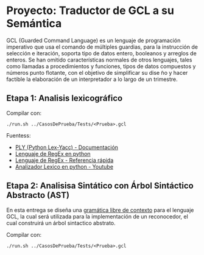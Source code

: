 # Proyecto: Traductor de GCL a su Semántica

GCL (Guarded Command Language) es un lenguaje de programación imperativo que usa el comando de
múltiples guardias, para la instrucción de selección e iteración, soporta tipo de datos entero, booleanos
y arreglos de enteros. Se han omitido características normales de otros lenguajes, tales como llamadas
a procedimientos y funciones, tipos de datos compuestos y números punto flotante, con el objetivo de
simplificar su dise ̃no y hacer factible la elaboración de un interpretador a lo largo de un trimestre.

## Etapa 1: Analisis lexicográfico

Compilar con:
```
./run.sh ../CasosDePrueba/Tests/<Prueba>.gcl
```
Fuentess:

- [PLY (Python Lex-Yacc) - Documentación](https://www.dabeaz.com/ply/ply.html)
- [Lenguaje de RegEx en python](https://docs.python.org/es/3/library/re.html)
- [Lenguaje de RegEx - Referencia rápida](https://learn.microsoft.com/es-es/dotnet/standard/base-types/regular-expression-language-quick-reference)
- [Analizador Lexico en python - Youtube](https://www.youtube.com/watch?v=gWrmCOTrtrs)

## Etapa 2: Analisisa Sintático con Árbol Sintáctico Abstracto (AST)
En esta entrega se diseña una [gramática libre de contexto](https://es.wikipedia.org/wiki/Gram%C3%A1tica_libre_de_contexto) para el lenguaje GCL,
la cual será utilizada para la implementación de un reconocedor, el cual construirá un árbol sintactico abstrato.

Compilar con:
```
./run.sh ../CasosDePrueba/Tests/<Prueba>.gcl
```